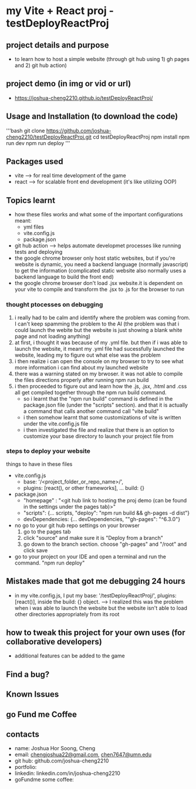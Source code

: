 # my Vite + React proj - testDeployReactProj
## project details and purpose
- to learn how to host a simple website (through git hub using 1) gh pages and 2) git hub action)

## project demo (in img or vid or url)
- https://joshua-cheng2210.github.io/testDeployReactProj/

## Usage and Installation (to download the code)
'''bash
git clone https://github.com/joshua-cheng2210/testDeployReactProj.git
cd testDeployReactProj
npm install
npm run dev
npm run deploy
'''

## Packages used
- vite --> for real time development of the game
- react --> for scalable front end development (it's like utilizing OOP)

## Topics learnt
- how these files works and what some of the important configurations meant:
    - yml files
    - vite.config.js
    - package.json
- git hub action --> helps automate developmet processes like running tests and deploying
- the google chrome browser only host static websites, but if you're website is dynamic, you need a backend language (normally javascript) to get the information (complicated static website also normally uses a backend language to build the front end)
- the google chrome browser don't load .jsx website.it is dependent on your vite to compile and transform the .jsx to .js for the browser to run

### thought ptocesses on debugging
1)  i really had to be calm and identify where the problem was coming from. I can't keep spamming the problem to the AI (the problem was that i could launch the webite but the website is just showing a blank white page and not loading anything)
2) at first, i thought it was because of my .yml file. but then if i was able to launch the website, it meant my .yml file had sucessfully launched the website, leading my to figure out what else was the problem
3) i then realize i can open the console on my browser to try to see what more information i can find about my launched website
4) there was a warning stated on my brwoser. it was not able to compile the files directions properly after running npm run build
5) i then proceeded to figure out and learn how the .js, .jsx, .html and .css all get compiled together through the npm run build command. 
    - so i learnt that the "npm run build" command is defined in the package.json file (under the "scripts" section). and that it is actually a command that calls another command call "vite build"
    - i then somehow learnt that some customizations of vite is written under the vite.config.js file
    - i then investigated the file and realize that there is an option to customize your base directory to launch your project file from

### steps to deploy your website
things to have in these files
- vite.config.js
    - base: '/<project_folder_or_repo_name>/',
    - plugins: [react(), or other frameworks], ... build: {} <!-- remember the put these outside of build key:value -->
- package.json
    - "homepage" : "<git hub link to hosting the proj demo (can be found in the settings under the pages tab)>"
    - "scripts": {... scripts, 
    "deploy": "npm run build && gh-pages -d dist"}
    - devDependencies: {... devDependencies,
    ""gh-pages": "^6.3.0"}
- no go to your git hub repo settings on your browser
    1) go to the pages tab
    2) click "source" and make sure it is "Deploy from a branch" <!-- this settings allows you to automatically deploy from the gh-pges branch -->
    3) go down to the branch section. choose "gh-pages" and "/root" and click save
- go to your project on your IDE and open a terminal and run the command. "npm run deploy"


## Mistakes made that got me debugging 24 hours
- in my vite.config.js, I put my base: '/testDeployReactProj/', plugins: [react()], inside the build: {} object. --> I realized this was the problem when i was able to launch the website but the website isn't able to load other directories appropriately from its root


## how to tweak this project for your own uses (for collaborative developers)
- additional features can be added to the game

## Find a bug?

## Known Issues

## go Fund me Coffee

## contacts
- name: Joshua Hor Soong, Cheng
- email: chengjoshua22@gmail.com, chen7647@umn.edu
- git hub: github.com/joshua-cheng2210
- portfolio: 
- linkedin: linkedin.com/in/joshua-cheng2210
- goFundme some coffee: 
